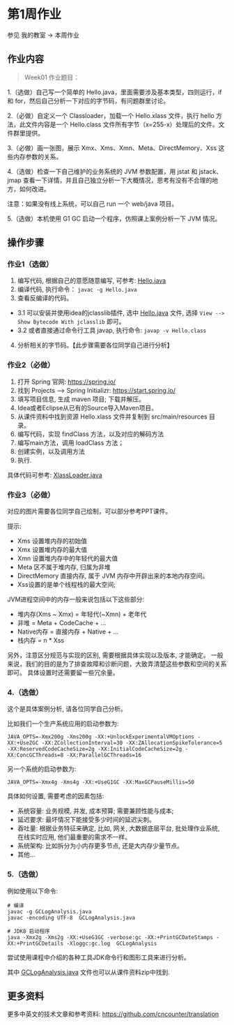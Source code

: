 # 第1周作业


参见 我的教室 -> 本周作业

## 作业内容


> Week01 作业题目：

1.（选做）自己写一个简单的 Hello.java，里面需要涉及基本类型，四则运行，if 和 for，然后自己分析一下对应的字节码，有问题群里讨论。

2.（必做）自定义一个 Classloader，加载一个 Hello.xlass 文件，执行 hello 方法，此文件内容是一个 Hello.class 文件所有字节（x=255-x）处理后的文件。文件群里提供。

3.（必做）画一张图，展示 Xmx、Xms、Xmn、Meta、DirectMemory、Xss 这些内存参数的关系。

4.（选做）检查一下自己维护的业务系统的 JVM 参数配置，用 jstat 和 jstack、jmap 查看一下详情，并且自己独立分析一下大概情况，思考有没有不合理的地方，如何改进。

注意：如果没有线上系统，可以自己 run 一个 web/java 项目。

5.（选做）本机使用 G1 GC 启动一个程序，仿照课上案例分析一下 JVM 情况。



## 操作步骤


### 作业1（选做）

1. 编写代码, 根据自己的意愿随意编写, 可参考: [Hello.java](./Hello.java)
2. 编译代码, 执行命令： `javac -g Hello.java`
3. 查看反编译的代码。
  - 3.1 可以安装并使用idea的jclasslib插件, 选中 [Hello.java](./Hello.java) 文件, 选择 `View --> Show Bytecode With jclasslib` 即可。
  - 3.2 或者直接通过命令行工具 javap, 执行命令: `javap -v Hello.class`
4. 分析相关的字节码。【此步骤需要各位同学自己进行分析】


### 作业2（必做）

1. 打开 Spring 官网: https://spring.io/
2. 找到 Projects --> Spring Initializr:  https://start.spring.io/
3. 填写项目信息, 生成 maven 项目; 下载并解压。
4. Idea或者Eclipse从已有的Source导入Maven项目。
5. 从课件资料中找到资源 Hello.xlass 文件并复制到 src/main/resources 目录。
6. 编写代码，实现 findClass 方法，以及对应的解码方法
7. 编写main方法，调用 loadClass 方法；
8. 创建实例，以及调用方法
9. 执行.

具体代码可参考: [XlassLoader.java](./XlassLoader.java)


### 作业3（必做）

对应的图片需要各位同学自己绘制，可以部分参考PPT课件。

提示:

- Xms 设置堆内存的初始值
- Xmx 设置堆内存的最大值
- Xmn 设置堆内存中的年轻代的最大值
- Meta 区不属于堆内存, 归属为非堆
- DirectMemory 直接内存, 属于 JVM 内存中开辟出来的本地内存空间。
- Xss设置的是单个线程栈的最大空间;

JVM进程空间中的内存一般来说包括以下这些部分:

- 堆内存(Xms ~ Xmx) = 年轻代(~Xmn) + 老年代
- 非堆 = Meta + CodeCache + ...
- Native内存 = 直接内存 + Native + ...
- 栈内存 = n * Xss

另外，注意区分规范与实现的区别, 需要根据具体实现以及版本, 才能确定。 一般来说，我们的目的是为了排查故障和诊断问题，大致弄清楚这些参数和空间的关系即可。 具体设置时还需要留一些冗余量。


### 4.（选做）

这个是具体案例分析, 请各位同学自己分析。

比如我们一个生产系统应用的启动参数为:

```
JAVA_OPTS=-Xmx200g -Xms200g -XX:+UnlockExperimentalVMOptions -XX:+UseZGC -XX:ZCollectionInterval=30 -XX:ZAllocationSpikeTolerance=5 -XX:ReservedCodeCacheSize=2g -XX:InitialCodeCacheSize=2g -XX:ConcGCThreads=8 -XX:ParallelGCThreads=16
```

另一个系统的启动参数为:

```
JAVA_OPTS=-Xmx4g -Xms4g -XX:+UseG1GC -XX:MaxGCPauseMillis=50
```

具体如何设置, 需要考虑的因素包括:

- 系统容量: 业务规模, 并发, 成本预算; 需要兼顾性能与成本;
- 延迟要求: 最坏情况下能接受多少时间的延迟尖刺。
- 吞吐量:  根据业务特征来确定, 比如, 网关, 大数据底层平台, 批处理作业系统, 在线实时应用, 他们最重要的需求不一样。
- 系统架构: 比如拆分为小内存更多节点, 还是大内存少量节点。
- 其他...


### 5.（选做）

例如使用以下命令:

```
# 编译
javac -g GCLogAnalysis.java
javac -encoding UTF-8  GCLogAnalysis.java

# JDK8 启动程序
java -Xmx2g -Xms2g -XX:+UseG1GC -verbose:gc -XX:+PrintGCDateStamps -XX:+PrintGCDetails -Xloggc:gc.log  GCLogAnalysis
```

尝试使用课程中介绍的各种工具JDK命令行和图形工具来进行分析。

其中 [GCLogAnalysis.java](./GCLogAnalysis.java) 文件也可以从课件资料zip中找到.

## 更多资料

更多中英文的技术文章和参考资料: <https://github.com/cncounter/translation>

